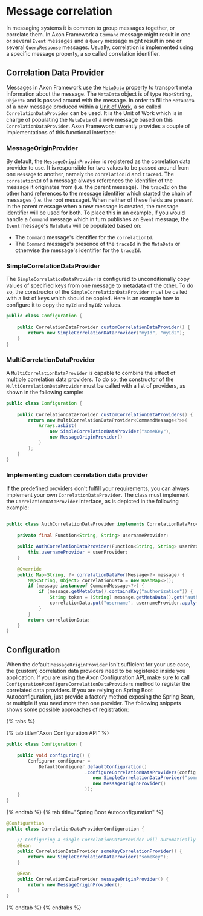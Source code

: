 # Message correlation

In messaging systems it is common to group messages together, or correlate them. 
In Axon Framework a `Command` message might result in one or several `Event` messages and a `Query` message might result in one or several `QueryResponse` messages. 
Usually, correlation is implemented using a specific message property, a so called correlation identifier.

## Correlation Data Provider

Messages in Axon Framework use the [`MetaData`](anatomy-message.md#meta-data) property to transport meta information about the message. 
The `MetaData` object is of type `Map<String, Object>` and is passed around with the message. 
In order to fill the `MetaData` of a new message produced within a [Unit of Work](unit-of-work.md), a so called `CorrelationDataProvider` can be used.
It is the Unit of Work which is in charge of populating the `MetaData` of a new message based on this `CorrelationDataProvider`.
Axon Framework currently provides a couple of implementations of this functional interface: 

### MessageOriginProvider

By default, the `MessageOriginProvider` is registered as the correlation data provider to use. 
It is responsible for two values to be passed around from one `Message` to another, namely the `correlationId` and `traceId`.
The `correlationId` of a message always references the identifier of the message it originates from (i.e. the parent message).
The `traceId` on the other hand references to the message identifier which started the chain of messages (i.e. the root message).
When neither of these fields are present in the parent message when a new message is created, the message identifier will be used for both.
To place this in an example, if you would handle a `Command` message which in turn publishes an `Event` message, the `Event` message's `MetaData` will be populated based on:
 * The `Command` message's identifier for the `correlationId`.
 * The `Command` message's presence of the `traceId` in the `MetaData` or otherwise the message's identifier for the `traceId`.    

### SimpleCorrelationDataProvider

The `SimpleCorrelationDataProvider` is configured to unconditionally copy values of specified keys from one message to metadata of the other. 
To do so, the constructor of the `SimpleCorrelationDataProvider` must be called with a list of keys which should be copied. 
Here is an example how to configure it to copy the `myId` and `myId2` values.

```java
public class Configuration {
    
    public CorrelationDataProvider customCorrelationDataProvider() {
        return new SimpleCorrelationDataProvider("myId", "myId2");
    }
}
```

### MultiCorrelationDataProvider

A `MultiCorrelationDataProvider` is capable to combine the effect of multiple correlation data providers. 
To do so, the constructor of the `MultiCorrelationDataProvider` must be called with a list of providers, as shown in the following sample:

```java
public class Configuration {
    
    public CorrelationDataProvider customCorrelationDataProviders() {
        return new MultiCorrelationDataProvider<CommandMessage<?>>(
            Arrays.asList(
                new SimpleCorrelationDataProvider("someKey"),
                new MessageOriginProvider()
            )
        );
    }
}
```

### Implementing custom correlation data provider

If the predefined providers don't fulfill your requirements, you can always implement your own `CorrelationDataProvider`. 
The class must implement the `CorrelationDataProvider` interface, as is depicted in the following example:

```java

public class AuthCorrelationDataProvider implements CorrelationDataProvider {
    
    private final Function<String, String> usernameProvider;
    
    public AuthCorrelationDataProvider(Function<String, String> userProvider) {
        this.usernameProvider = userProvider;
    }
    
    @Override
    public Map<String, ?> correlationDataFor(Message<?> message) {
        Map<String, Object> correlationData = new HashMap<>();
        if (message instanceof CommandMessage<?>) {
            if (message.getMetaData().containsKey("authorization")) {
                String token = (String) message.getMetaData().get("authorization");
                correlationData.put("username", usernameProvider.apply(token));
            }
        }
        return correlationData;
    }
}
```

## Configuration

When the default `MessageOriginProvider` isn't sufficient for your use case, the (custom) correlation data providers need to be registered inside you application.
If you are using the Axon Configuration API, make sure to call `Configuration#configureCorrelationDataProviders` method to register the correlated data providers. 
If you are relying on Spring Boot Autoconfiguration, just provide a factory method exposing the Spring Bean, or multiple if you need more than one provider. 
The following snippets shows some possible approaches of registration:

{% tabs %}

{% tab title="Axon Configuration API" %}
```java
public class Configuration {
    
    public void configuring() {
        Configurer configurer = 
            DefaultConfigurer.defaultConfiguration()
                             .configureCorrelationDataProviders(config -> Arrays.asList(
                                new SimpleCorrelationDataProvider("someKey"),
                                new MessageOriginProvider()
                             ));
    }
}
```
{% endtab %}
{% tab title="Spring Boot Autoconfiguration" %}
```java
@Configuration
public class CorrelationDataProviderConfiguration {
    
    // Configuring a single CorrelationDataProvider will automatically override the default MessageOriginProvider
    @Bean
    public CorrelationDataProvider someKeyCorrelationProvider() {
        return new SimpleCorrelationDataProvider("someKey");
    }    

    @Bean
    public CorrelationDataProvider messageOriginProvider() {
        return new MessageOriginProvider();
    }
}
```
{% endtab %}
{% endtabs %}
